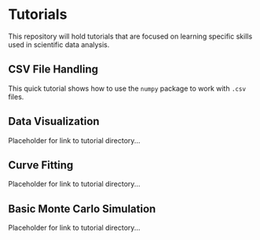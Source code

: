 # Tutorials

This repository will hold tutorials that are focused on learning specific skills used in scientific data analysis.

## CSV File Handling

This quick tutorial shows how to use the `numpy` package to work with `.csv` files.

## Data Visualization

Placeholder for link to tutorial directory...

## Curve Fitting

Placeholder for link to tutorial directory...

## Basic Monte Carlo Simulation

Placeholder for link to tutorial directory...
